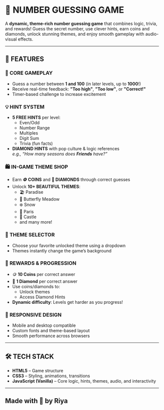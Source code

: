 # 🎯 NUMBER GUESSING GAME

A **dynamic, theme-rich number guessing game** that combines logic, trivia, and rewards! Guess the secret number, use clever hints, earn coins and diamonds, unlock stunning themes, and enjoy smooth gameplay with audio-visual effects.

---

## 🌟 FEATURES

### 🧠 **CORE GAMEPLAY**
- Guess a number between **1 and 100** (in later levels, up to **1000**!)
- Receive real-time feedback: **"Too high"**, **"Too low"**, or **"Correct!"**
- Timer-based challenge to increase excitement

### 💡 **HINT SYSTEM**
- **5 FREE HINTS** per level:
  - Even/Odd
  - Number Range
  - Multiples
  - Digit Sum
  - Trivia (fun facts)
- **DIAMOND HINTS** with pop culture & logic references  
  _e.g., “How many seasons does **Friends** have?”_

### 🛍️ **IN-GAME THEME SHOP**
- Earn **🪙 COINS** and **💎 DIAMONDS** through correct guesses
- Unlock **10+ BEAUTIFUL THEMES**:
  - 🏖️ Paradise  
  - 🦋 Butterfly Meadow  
  - ❄️ Snow  
  - 🌇 Paris  
  - 🏰 Castle  
  - and many more!

### 🎨 **THEME SELECTOR**
- Choose your favorite unlocked theme using a dropdown
- Themes instantly change the game’s background

### 🎉 **REWARDS & PROGRESSION**
- 🪙 **10 Coins** per correct answer  
- 💎 **1 Diamond** per correct answer  
- Use coins/diamonds to:
  - Unlock themes
  - Access Diamond Hints
- **Dynamic difficulty**: Levels get harder as you progress!


### 📱 **RESPONSIVE DESIGN**
- Mobile and desktop compatible
- Custom fonts and theme-based layout
- Smooth performance across browsers

---

## 🛠️ TECH STACK

- **HTML5** – Game structure
- **CSS3** – Styling, animations, transitions
- **JavaScript (Vanilla)** – Core logic, hints, themes, audio, and interactivity

---




## Made with 💙 by Riya
